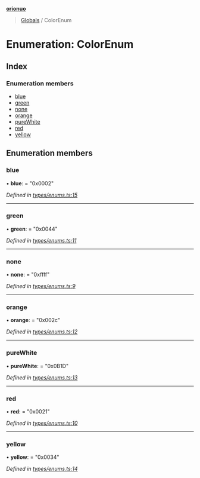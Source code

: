**[orionuo](../README.md)**

> [Globals](../globals.md) / ColorEnum

# Enumeration: ColorEnum

## Index

### Enumeration members

* [blue](colorenum.md#blue)
* [green](colorenum.md#green)
* [none](colorenum.md#none)
* [orange](colorenum.md#orange)
* [pureWhite](colorenum.md#purewhite)
* [red](colorenum.md#red)
* [yellow](colorenum.md#yellow)

## Enumeration members

### blue

•  **blue**:  = "0x0002"

*Defined in [types/enums.ts:15](https://github.com/msviha/orionuo/blob/8a6e7bf/src/types/enums.ts#L15)*

___

### green

•  **green**:  = "0x0044"

*Defined in [types/enums.ts:11](https://github.com/msviha/orionuo/blob/8a6e7bf/src/types/enums.ts#L11)*

___

### none

•  **none**:  = "0xffff"

*Defined in [types/enums.ts:9](https://github.com/msviha/orionuo/blob/8a6e7bf/src/types/enums.ts#L9)*

___

### orange

•  **orange**:  = "0x002c"

*Defined in [types/enums.ts:12](https://github.com/msviha/orionuo/blob/8a6e7bf/src/types/enums.ts#L12)*

___

### pureWhite

•  **pureWhite**:  = "0x0B1D"

*Defined in [types/enums.ts:13](https://github.com/msviha/orionuo/blob/8a6e7bf/src/types/enums.ts#L13)*

___

### red

•  **red**:  = "0x0021"

*Defined in [types/enums.ts:10](https://github.com/msviha/orionuo/blob/8a6e7bf/src/types/enums.ts#L10)*

___

### yellow

•  **yellow**:  = "0x0034"

*Defined in [types/enums.ts:14](https://github.com/msviha/orionuo/blob/8a6e7bf/src/types/enums.ts#L14)*
